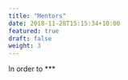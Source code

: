 ```yaml
---
title: "Mentors"
date: 2018-11-28T15:15:34+10:00
featured: true
draft: false
weight: 3
---
```


In order to ***
